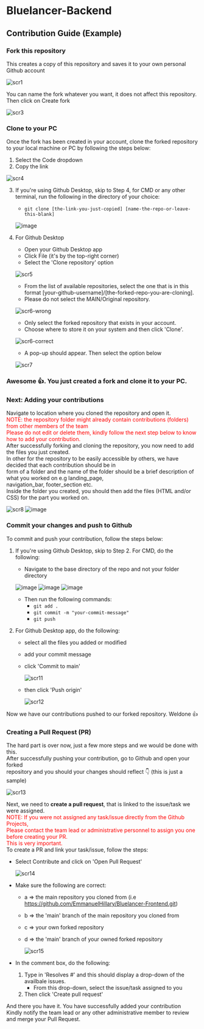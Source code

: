 # Bluelancer-Backend

## Contribution Guide (Example)

### Fork this repository
This creates a copy of this repository and saves it to your own personal Github account

![scr1](https://raw.githubusercontent.com/EmmanuelHillary/Bluelancer-Frontend/main/readme/Screenshot%20(24)_LI.jpg)

You can name the fork whatever you want, it does not affect this repository.
Then click on Create fork

![scr3](https://raw.githubusercontent.com/EmmanuelHillary/Bluelancer-Frontend/main/readme/Screenshot%20(46)_LI.jpg)

### Clone to your PC
Once the fork has been created in your account, clone the forked repository to your local machine or PC by following the steps below:
1. Select the Code dropdown
2. Copy the link

![scr4](https://raw.githubusercontent.com/EmmanuelHillary/Bluelancer-Frontend/main/readme/Screenshot%20(47)_LI.jpg)

3. If you're using Github Desktop, skip to Step 4, for CMD or any other terminal, run the following in the directory of your choice:
    * ``` git clone [the-link-you-just-copied] [name-the-repo-or-leave-this-blank] ```
    
    ![image](https://raw.githubusercontent.com/EmmanuelHillary/Bluelancer-Frontend/main/readme/Screenshot%20(48).png)

4. For Github Desktop
    * Open your Github Desktop app
    * Click File (it's by the top-right corner)
    * Select the 'Clone repository' option
    
    ![scr5](https://raw.githubusercontent.com/EmmanuelHillary/Bluelancer-Frontend/main/readme/Screenshot%20(49)_LI.jpg)
    
    * From the list of available repositories, select the one that is in this format [your-github-username]/[the-forked-repo-you-are-cloning].
    * Please do not select the MAIN/Original repository.
    
    ![scr6-wrong](https://raw.githubusercontent.com/EmmanuelHillary/Bluelancer-Frontend/main/readme/Screenshot%20(50)_LI.jpg)
    
    * Only select the forked repository that exists in your account.
    * Choose where to store it on your system and then click 'Clone'.
    
    ![scr6-correct](https://raw.githubusercontent.com/EmmanuelHillary/Bluelancer-Frontend/main/readme/Screenshot%20(52)_LI.jpg)
    
    * A pop-up should appear. Then select the option below
    
    ![scr7](https://raw.githubusercontent.com/EmmanuelHillary/Bluelancer-Frontend/main/readme/Screenshot%20(53)_LI.jpg)
    
### Awesome 👍. You just created a fork and clone it to your PC.

### Next: Adding your contributions
Navigate to location where you cloned the repository and open it.<br/>
<span style="color: red">NOTE: the repository folder might already contain contributions (folders) from other members of the team</br>
Please do not edit or delete them, kindly follow the next step below to know how to add your contribution.</span></br>
After successfully forking and cloning the repository, you now need to add the files you just created.</br>
In other for the repository to be easily accessible by others, we have decided that each contribution should be in </br>
form of a folder and the name of the folder should be a brief description of what you worked on e.g landing_page, <br/> navigation_bar, footer_section etc. <br/>
Inside the folder you created, you should then add the files (HTML and/or CSS) for the part you worked on.</br>

![scr8](https://raw.githubusercontent.com/EmmanuelHillary/Bluelancer-Frontend/main/readme/Screenshot%20(54)_LI.jpg)
![image](https://raw.githubusercontent.com/EmmanuelHillary/Bluelancer-Frontend/main/readme/Screenshot%20(55).png)

### Commit your changes and push to Github
To commit and push your contribution, follow the steps below:
1. If you're using Github Desktop, skip to Step 2. For CMD, do the following:
    * Navigate to the base directory of the repo and not your folder directory

    ![image](https://raw.githubusercontent.com/EmmanuelHillary/Bluelancer-Frontend/main/readme/Screenshot%20(56)_LI.jpg)
    ![image](https://raw.githubusercontent.com/EmmanuelHillary/Bluelancer-Frontend/main/readme/Screenshot%20(57).png)
    ![image](https://raw.githubusercontent.com/EmmanuelHillary/Bluelancer-Frontend/main/readme/Screenshot%20(58)_LI.jpg)

    * Then run the following commands:
        * ``` git add . ```
        * ``` git commit -m "your-commit-message" ```
        * ``` git push ```

2. For Github Desktop app, do the following:
    * select all the files you added or modified
    * add your commit message
    * click 'Commit to main'

        ![scr11](https://raw.githubusercontent.com/EmmanuelHillary/Bluelancer-Frontend/main/readme/Screenshot%20(59)_LI.jpg)

    * then click 'Push origin'

        ![scr12](https://raw.githubusercontent.com/EmmanuelHillary/Bluelancer-Frontend/main/readme/Screenshot%20(60)_LI.jpg)

Now we have our contributions pushed to our forked repository. Weldone 👍

### Creating a Pull Request (PR)
The hard part is over now, just a few more steps and we would be done with this.</br>
After successfully pushing your contribution, go to Github and open your forked <br/>
repository and you should your changes should reflect 👇 (this is just a sample)


![scr13](https://raw.githubusercontent.com/EmmanuelHillary/Bluelancer-Frontend/main/readme/Screenshot%20(61)_LI.jpg)

Next, we need to <strong>create a pull request</strong>, that is linked to the issue/task we were assigned.<br/>
<span style="color: red">NOTE: If you were not assigned any task/issue directly from the Github Projects,</br>
Please contact the team lead or administrative personnel to assign you one before creating your PR.</br>
This is very important.</span><br/>
To create a PR and link your task/issue, follow the steps:
* Select Contribute and click on 'Open Pull Request'

    ![scr14](https://raw.githubusercontent.com/EmmanuelHillary/Bluelancer-Frontend/main/readme/Screenshot%20(62)_LI.jpg)

* Make sure the following are correct:
    * a => the main repository you cloned from (i.e https://github.com/EmmanuelHillary/Bluelancer-Frontend.git)
    * b => the 'main' branch of the main repository you cloned from 
    * c => your own forked repository
    * d => the 'main' branch of your owned forked repository

        ![scr15](https://raw.githubusercontent.com/EmmanuelHillary/Bluelancer-Frontend/main/readme/Screenshot%20(63)_LI.jpg)

* In the comment box, do the following:
    1. Type in 'Resolves #' and this should display a drop-down of the availbale issues.
       - From this drop-down, select the issue/task assigned to you
    3. Then click 'Create pull request'

And there you have it. You have successfully added your contribution <br/>
Kindly notify the team lead or any other administrative member to review </br>
and merge your Pull Request.</br>



